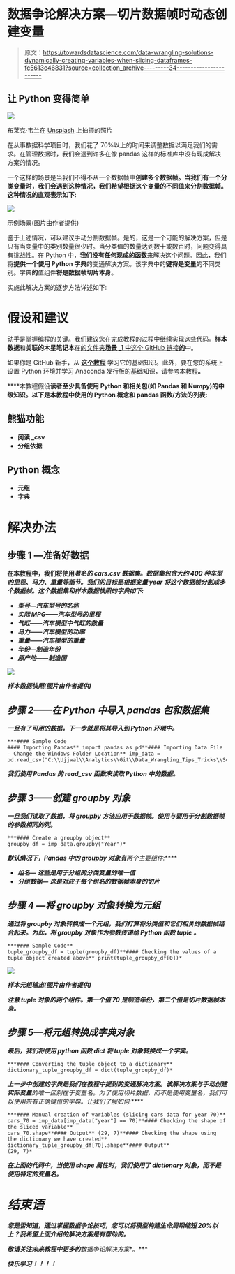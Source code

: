 # 数据争论解决方案—切片数据帧时动态创建变量

> 原文：<https://towardsdatascience.com/data-wrangling-solutions-dynamically-creating-variables-when-slicing-dataframes-fc5613c46831?source=collection_archive---------34----------------------->

## 让 Python 变得简单

![](img/96ecd57322ca99d4463255cd5716ea41.png)

布莱克·韦兰在 [Unsplash](https://unsplash.com?utm_source=medium&utm_medium=referral) 上拍摄的照片

在从事数据科学项目时，我们花了 70%以上的时间来调整数据以满足我们的需求。在管理数据时，我们会遇到许多在像 pandas 这样的标准库中没有现成解决方案的情况。

一个这样的场景是当我们不得不从一个数据帧中**创建多个数据帧。当我们有一个分类变量时，我们会遇到这种情况，我们希望根据这个变量的不同值来分割数据帧。这种情况的直观表示如下:**

![](img/b3ff598bf6cea5272765bfa265072db1.png)

示例场景(图片由作者提供)

鉴于上述情况，可以建议手动分割数据帧。是的，这是一个可能的解决方案，但是只有当变量中的类别数量很少时。当分类值的数量达到数十或数百时，问题变得具有挑战性。在 Python 中，**我们没有任何现成的函数**来解决这个问题。因此，我们将**提供一个使用 Python 字典**的变通解决方案。该字典中的**键将是变量**的不同类别。字典**的**值组件**将是数据帧切片本身**。

实施此解决方案的逐步方法详述如下:

# 假设和建议

动手是掌握编程的关键。我们建议您在完成教程的过程中继续实现这些代码。**样本数据**和**关联的木星笔记本**在[的文件夹**场景 _1 中**这个 GitHub 链接**的**](https://github.com/dalmiaujjwal/Data_Wrangling_Tips_Tricks)中。

如果你是 GitHub 新手，从 [**这个教程**](/must-know-tools-for-data-scientists-114d0b52b0a9) 学习它的基础知识。此外，要在您的系统上设置 Python 环境并学习 Anaconda 发行版的基础知识，请参考本教程</getting-started-guide-anaconda-80a4d30d3486>**。**

****本教程假设**读者至少具备使用 Python 和相关包(如 Pandas 和 Numpy)的中级知识。以下是本教程中使用的 Python 概念和 pandas 函数/方法的列表:**

## **熊猫功能**

*   **阅读 _csv**
*   **分组依据**

## **Python 概念**

*   **元组**
*   **字典**

# **解决办法**

## **步骤 1 —准备好数据**

**在本教程中，我们将使用*著名的 *cars.csv* 数据集。数据集包含大约 400 种车型的里程、马力、重量等细节。我们的目标是根据变量 *year* 将这个数据帧分割成多个数据帧。这个数据集和样本数据快照的字典如下:***

*   ***型号—汽车型号的名称***
*   ***实际 MPG——汽车型号的里程***
*   ***气缸——汽车模型中气缸的数量***
*   ***马力——汽车模型的功率***
*   ***重量——汽车模型的重量***
*   ***年份—制造年份***
*   ***原产地——制造国***

***![](img/67f1b9fcec7a451de72a8286e84074b3.png)***

***样本数据快照(图片由作者提供)***

## ***步骤 2——在 Python 中导入 pandas 包和数据集***

***一旦有了可用的数据，下一步就是将其导入到 Python 环境中。***

```
***#### Sample Code
#### Importing Pandas** import pandas as pd**#### Importing Data File - Change the Windows Folder Location** imp_data = pd.read_csv("C:\\Ujjwal\\Analytics\\Git\\Data_Wrangling_Tips_Tricks\\Scenario_2\\cars.csv")*
```

***我们使用 Pandas 的 read_csv 函数来读取 Python 中的数据。***

## ***步骤 3——创建 *groupby* 对象***

***一旦我们读取了数据，将 *groupby* 方法应用于数据帧。使用与要用于分割数据帧的参数相同的列。***

```
***#### Create a groupby object**
groupby_df = imp_data.groupby("Year")*
```

***默认情况下，Pandas 中的 groupby 对象有**两个主要组件:*****

*   *****组名—** 这些是用于分组的分类变量的唯一值***
*   *****分组数据—** 这是对应于每个组名的数据帧本身的切片***

## ***步骤 4 —将 groupby 对象转换为元组***

***通过将 groupby 对象转换成一个元组，我们打算将分类值和它们相关的数据帧结合起来。为此，将 groupby 对象作为参数传递给 Python 函数 *tuple* 。***

```
***#### Sample Code**
tuple_groupby_df = tuple(groupby_df)**#### Checking the values of a tuple object created above** print(tuple_groupby_df[0])*
```

***![](img/811c63ba6dfba662ff73f66dbc57cddb.png)***

***样本元组输出(图片由作者提供)***

***注意 tuple 对象的两个组件。第一个值 70 是制造年份，第二个值是切片数据帧本身。***

## ***步骤 5—将元组转换成字典对象***

***最后，我们将使用 python 函数 *dict* 将 tuple 对象转换成一个字典。***

```
***#### Converting the tuple object to a dictionary** dictionary_tuple_groupby_df = dict(tuple_groupby_df)*
```

***上一步中创建的字典是我们在教程中提到的变通解决方案。该解决方案与手动创建实际变量**的唯一区别在于变量名。为了使用切片数据，而不是使用变量名，我们可以使用带有正确键值的字典。让我们了解如何:*****

```
***#### Manual creation of variables (slicing cars data for year 70)**
cars_70 = imp_data[imp_data["year"] == 70]**#### Checking the shape of the sliced variable**
cars_70.shape**#### Output** (29, 7)**#### Checking the shape using the dictionary we have created**
dictionary_tuple_groupby_df[70].shape**#### Output**
(29, 7)*
```

***在上面的代码中，当使用 shape 属性时，我们使用了 dictionary 对象，而不是使用特定的变量名。***

# ***结束语***

***您是否知道，通过掌握数据争论技巧，您可以将模型构建生命周期缩短 20%以上？我希望上面介绍的解决方案是有帮助的。***

***敬请关注未来教程中更多的**数据争论解决方案**。***

***快乐学习！！！！***
